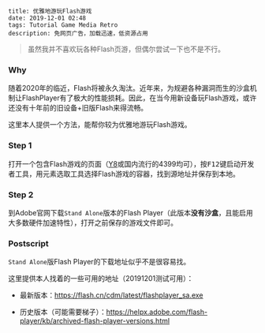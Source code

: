 ```
title: 优雅地游玩Flash游戏
date: 2019-12-01 02:48
tags: Tutorial Game Media Retro
description: 免网页广告，加载迅速，低资源占用
```

> 虽然我并不喜欢玩各种Flash页游，但偶尔尝试一下也不是不行。

### Why

随着2020年的临近，Flash将被永久淘汰。近年来，为规避各种漏洞而生的沙盒机制让FlashPlayer有了极大的性能损耗。因此，在当今用新设备玩Flash游戏，或许还没有十年前的旧设备+旧版Flash来得流畅。

这里本人提供一个方法，能帮你较为优雅地游玩Flash游戏。

### Step 1

打开一个包含Flash游戏的页面（[Y8](https://y8.com)或国内流行的4399均可），按<kbd>F12</kbd>键启动开发者工具，用元素选取工具选择Flash游戏的容器，找到源地址并保存到本地。

### Step 2

到Adobe官网下载`Stand Alone`版本的Flash Player（此版本**没有沙盒**，且能启用大多数硬件加速特性），打开之前保存的游戏文件即可。

### Postscript

`Stand Alone`版Flash Player的下载地址似乎不是很容易找。

这里提供本人找着的一些可用的地址（20191201测试可用）：

* 最新版本：<https://flash.cn/cdm/latest/flashplayer_sa.exe>

* 历史版本（可能需要梯子）：<https://helpx.adobe.com/flash-player/kb/archived-flash-player-versions.html>
